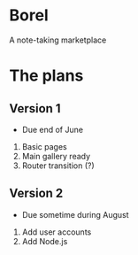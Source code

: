 # Borel
A note-taking marketplace

# The plans
## Version 1
* Due end of June
1. Basic pages
2. Main gallery ready
3. Router transition (?)

## Version 2
* Due sometime during August
1. Add user accounts
2. Add Node.js
